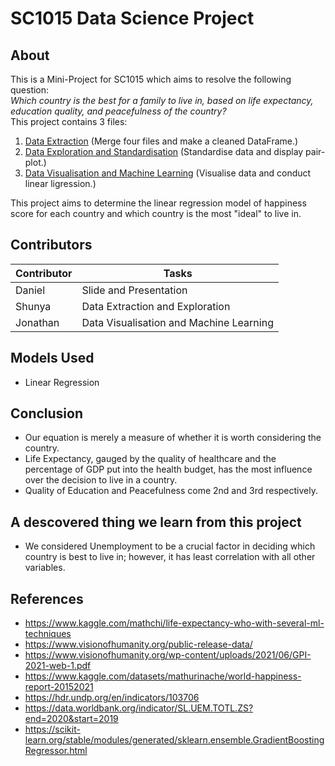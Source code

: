 # SC1015 Data Science Project

## About
This is a Mini-Project for SC1015 which aims to resolve the following question:<br>
*Which country is the best for a family to live in, based on life expectancy, education quality, and peacefulness of the country?*<br>
This project contains 3 files:
1. [Data Extraction]() (Merge four files and make a cleaned DataFrame.)
2. [Data Exploration and Standardisation]() (Standardise data and display pair-plot.)
3. [Data Visualisation and Machine Learning]() (Visualise data and conduct linear ligression.)

This project aims to determine the linear regression model of happiness score for each country and which country is the most "ideal" to live in.

## Contributors
| Contributor | Tasks |
--------------| ------|
|Daniel|Slide and Presentation|
|Shunya|Data Extraction and Exploration|
|Jonathan|Data Visualisation and Machine Learning|


## Models Used
* Linear Regression

## Conclusion
* Our equation is merely a measure of whether it is worth considering the country.
* Life Expectancy, gauged by the quality of healthcare and the percentage of GDP put into the health budget, has the most influence over the decision to live in a country.
* Quality of Education and Peacefulness come 2nd and 3rd respectively.

## A descovered thing we learn from this project
* We considered Unemployment to be a crucial factor in deciding which country is best to live in; however, it has least correlation with all other variables.

## References
* https://www.kaggle.com/mathchi/life-expectancy-who-with-several-ml-techniques
* https://www.visionofhumanity.org/public-release-data/
* https://www.visionofhumanity.org/wp-content/uploads/2021/06/GPI-2021-web-1.pdf 
* https://www.kaggle.com/datasets/mathurinache/world-happiness-report-20152021 
* https://hdr.undp.org/en/indicators/103706 
* https://data.worldbank.org/indicator/SL.UEM.TOTL.ZS?end=2020&start=2019 
* https://scikit-learn.org/stable/modules/generated/sklearn.ensemble.GradientBoostingRegressor.html

